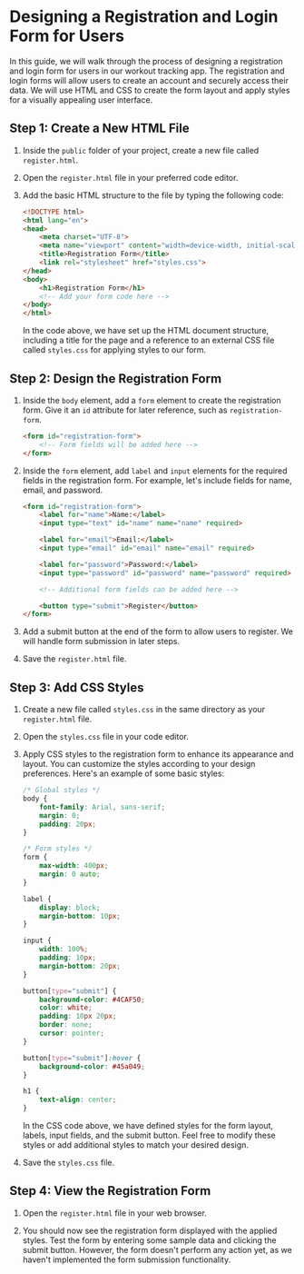 # Designing a Registration and Login Form for Users

In this guide, we will walk through the process of designing a registration and login form for users in our workout tracking app. The registration and login forms will allow users to create an account and securely access their data. We will use HTML and CSS to create the form layout and apply styles for a visually appealing user interface.

## Step 1: Create a New HTML File

1. Inside the `public` folder of your project, create a new file called `register.html`.

2. Open the `register.html` file in your preferred code editor.

3. Add the basic HTML structure to the file by typing the following code:

    ```html
    <!DOCTYPE html>
    <html lang="en">
    <head>
        <meta charset="UTF-8">
        <meta name="viewport" content="width=device-width, initial-scale=1.0">
        <title>Registration Form</title>
        <link rel="stylesheet" href="styles.css">
    </head>
    <body>
        <h1>Registration Form</h1>
        <!-- Add your form code here -->
    </body>
    </html>
    ```
    
    In the code above, we have set up the HTML document structure, including a title for the page and a reference to an external CSS file called `styles.css` for applying styles to our form.

## Step 2: Design the Registration Form

1. Inside the `body` element, add a `form` element to create the registration form. Give it an `id` attribute for later reference, such as `registration-form`.

    ```html
    <form id="registration-form">
        <!-- Form fields will be added here -->
    </form>
    ```

2. Inside the `form` element, add `label` and `input` elements for the required fields in the registration form. For example, let's include fields for name, email, and password.

    ```html
    <form id="registration-form">
        <label for="name">Name:</label>
        <input type="text" id="name" name="name" required>
    
        <label for="email">Email:</label>
        <input type="email" id="email" name="email" required>
    
        <label for="password">Password:</label>
        <input type="password" id="password" name="password" required>
    
        <!-- Additional form fields can be added here -->
    
        <button type="submit">Register</button>
    </form>
    ```

3. Add a submit button at the end of the form to allow users to register. We will handle form submission in later steps.

4. Save the `register.html` file.

## Step 3: Add CSS Styles

1. Create a new file called `styles.css` in the same directory as your `register.html` file.

2. Open the `styles.css` file in your code editor.

3. Apply CSS styles to the registration form to enhance its appearance and layout. You can customize the styles according to your design preferences. Here's an example of some basic styles:

    ```css
    /* Global styles */
    body {
        font-family: Arial, sans-serif;
        margin: 0;
        padding: 20px;
    }
    
    /* Form styles */
    form {
        max-width: 400px;
        margin: 0 auto;
    }
    
    label {
        display: block;
        margin-bottom: 10px;
    }
    
    input {
        width: 100%;
        padding: 10px;
        margin-bottom: 20px;
    }
    
    button[type="submit"] {
        background-color: #4CAF50;
        color: white;
        padding: 10px 20px;
        border: none;
        cursor: pointer;
    }
    
    button[type="submit"]:hover {
        background-color: #45a049;
    }
    
    h1 {
        text-align: center;
    }
    ```

    In the CSS code above, we have defined styles for the form layout, labels, input fields, and the submit button. Feel free to modify these styles or add additional styles to match your desired design.

4. Save the `styles.css` file.

## Step 4: View the Registration Form

1. Open the `register.html` file in your web browser.

2. You should now see the registration form displayed with the applied styles. Test the form by entering some sample data and clicking the submit button. However, the form doesn't perform any action yet, as we haven't implemented the form submission functionality.
